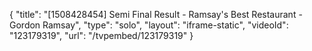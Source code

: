{
    "title": "[1508428454] Semi Final Result - Ramsay's Best Restaurant - Gordon Ramsay",
    "type": "solo",
    "layout": "iframe-static",
    "videoId": "123179319",
    "url": "\/tvpembed\/123179319"
}